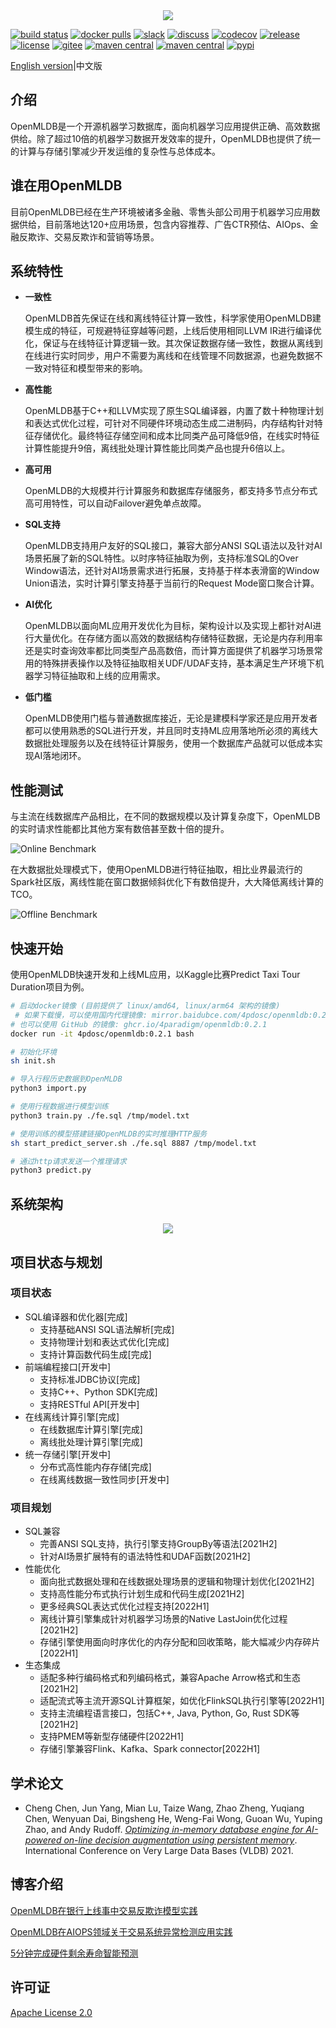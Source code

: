 
<div align=center><img src="./images/openmldb_logo.png"/></div>

[![build status](https://github.com/4paradigm/openmldb/actions/workflows/cicd.yaml/badge.svg)](https://github.com/4paradigm/openmldb/actions/workflows/cicd.yaml)
[![docker pulls](https://img.shields.io/docker/pulls/4pdosc/openmldb.svg)](https://hub.docker.com/r/4pdosc/openmldb)
[![slack](https://img.shields.io/badge/Slack-Join%20Slack-blue)](https://join.slack.com/t/hybridsql-ws/shared_invite/zt-ozu3llie-K~hn9Ss1GZcFW2~K_L5sMg)
[![discuss](https://img.shields.io/badge/Discuss-Ask%20Questions-blue)](https://github.com/4paradigm/OpenMLDB/discussions)
[![codecov](https://codecov.io/gh/4paradigm/OpenMLDB/branch/main/graph/badge.svg?token=OMPII8NGN2)](https://codecov.io/gh/4paradigm/OpenMLDB)
[![release](https://img.shields.io/github/v/release/4paradigm/OpenMLDB?color=lime)](https://github.com/4paradigm/OpenMLDB/releases)
[![license](https://img.shields.io/github/license/4paradigm/OpenMLDB?color=orange)](https://github.com/4paradigm/OpenMLDB/blob/main/LICENSE)
[![gitee](https://img.shields.io/badge/Gitee-mirror-lightyellow)](https://gitee.com/paradigm4/OpenMLDB)
[![maven central](https://img.shields.io/maven-central/v/com.4paradigm.openmldb/openmldb-batch)](https://mvnrepository.com/artifact/com.4paradigm.openmldb/openmldb-batch)
[![maven central](https://img.shields.io/maven-central/v/com.4paradigm.openmldb/openmldb-jdbc)](https://mvnrepository.com/artifact/com.4paradigm.openmldb/openmldb-jdbc)
[![pypi](https://img.shields.io/pypi/v/openmldb)](https://pypi.org/project/openmldb/)

[English version](./README.md)|中文版

## 介绍

OpenMLDB是一个开源机器学习数据库，面向机器学习应用提供正确、高效数据供给。除了超过10倍的机器学习数据开发效率的提升，OpenMLDB也提供了统一的计算与存储引擎减少开发运维的复杂性与总体成本。 

## 谁在用OpenMLDB

目前OpenMLDB已经在生产环境被诸多金融、零售头部公司用于机器学习应用数据供给，目前落地达120+应用场景，包含内容推荐、广告CTR预估、AIOps、金融反欺诈、交易反欺诈和营销等场景。


## 系统特性

* **一致性**

    OpenMLDB首先保证在线和离线特征计算一致性，科学家使用OpenMLDB建模生成的特征，可规避特征穿越等问题，上线后使用相同LLVM IR进行编译优化，保证与在线特征计算逻辑一致。其次保证数据存储一致性，数据从离线到在线进行实时同步，用户不需要为离线和在线管理不同数据源，也避免数据不一致对特征和模型带来的影响。
    
* **高性能**

    OpenMLDB基于C++和LLVM实现了原生SQL编译器，内置了数十种物理计划和表达式优化过程，可针对不同硬件环境动态生成二进制码，内存结构针对特征存储优化。最终特征存储空间和成本比同类产品可降低9倍，在线实时特征计算性能提升9倍，离线批处理计算性能比同类产品也提升6倍以上。

* **高可用**

    OpenMLDB的大规模并行计算服务和数据库存储服务，都支持多节点分布式高可用特性，可以自动Failover避免单点故障。

* **SQL支持**

    OpenMLDB支持用户友好的SQL接口，兼容大部分ANSI SQL语法以及针对AI场景拓展了新的SQL特性。以时序特征抽取为例，支持标准SQL的Over Window语法，还针对AI场景需求进行拓展，支持基于样本表滑窗的Window Union语法，实时计算引擎支持基于当前行的Request Mode窗口聚合计算。

* **AI优化**

    OpenMLDB以面向ML应用开发优化为目标，架构设计以及实现上都针对AI进行大量优化。在存储方面以高效的数据结构存储特征数据，无论是内存利用率还是实时查询效率都比同类型产品高数倍，而计算方面提供了机器学习场景常用的特殊拼表操作以及特征抽取相关UDF/UDAF支持，基本满足生产环境下机器学习特征抽取和上线的应用需求。

* **低门槛**

    OpenMLDB使用门槛与普通数据库接近，无论是建模科学家还是应用开发者都可以使用熟悉的SQL进行开发，并且同时支持ML应用落地所必须的离线大数据批处理服务以及在线特征计算服务，使用一个数据库产品就可以低成本实现AI落地闭环。

## 性能测试

与主流在线数据库产品相比，在不同的数据规模以及计算复杂度下，OpenMLDB的实时请求性能都比其他方案有数倍甚至数十倍的提升。

![Online Benchmark](./images/online_benchmark.png)

在大数据批处理模式下，使用OpenMLDB进行特征抽取，相比业界最流行的Spark社区版，离线性能在窗口数据倾斜优化下有数倍提升，大大降低离线计算的TCO。

![Offline Benchmark](./images/offline_benchmark.png)

## 快速开始

使用OpenMLDB快速开发和上线ML应用，以Kaggle比赛Predict Taxi Tour Duration项目为例。

```bash
# 启动docker镜像 (目前提供了 linux/amd64, linux/arm64 架构的镜像)
 # 如果下载慢，可以使用国内代理镜像: mirror.baidubce.com/4pdosc/openmldb:0.2.1
# 也可以使用 GitHub 的镜像: ghcr.io/4paradigm/openmldb:0.2.1
docker run -it 4pdosc/openmldb:0.2.1 bash

# 初始化环境
sh init.sh

# 导入行程历史数据到OpenMLDB
python3 import.py

# 使用行程数据进行模型训练
python3 train.py ./fe.sql /tmp/model.txt

# 使用训练的模型搭建链接OpenMLDB的实时推理HTTP服务
sh start_predict_server.sh ./fe.sql 8887 /tmp/model.txt

# 通过http请求发送一个推理请求
python3 predict.py
```

## 系统架构

<div align=center><img src="./images/openmldb_architecture.png"/></div>

## 项目状态与规划

### 项目状态

* SQL编译器和优化器[完成]
    * 支持基础ANSI SQL语法解析[完成]
    * 支持物理计划和表达式优化[完成]
    * 支持计算函数代码生成[完成]
* 前端编程接口[开发中]
    * 支持标准JDBC协议[完成]
    * 支持C++、Python SDK[完成]
    * 支持RESTful API[开发中]
* 在线离线计算引擎[完成]
    * 在线数据库计算引擎[完成]
    * 离线批处理计算引擎[完成]
* 统一存储引擎[开发中]
    * 分布式高性能内存存储[完成]
    * 在线离线数据一致性同步[开发中]

### 项目规划

* SQL兼容
    * 完善ANSI SQL支持，执行引擎支持GroupBy等语法[2021H2]
    * 针对AI场景扩展特有的语法特性和UDAF函数[2021H2]
* 性能优化
    * 面向批式数据处理和在线数据处理场景的逻辑和物理计划优化[2021H2]
    * 支持高性能分布式执行计划生成和代码生成[2021H2]
    * 更多经典SQL表达式优化过程支持[2022H1]
    * 离线计算引擎集成针对机器学习场景的Native LastJoin优化过程[2021H2]
    * 存储引擎使用面向时序优化的内存分配和回收策略，能大幅减少内存碎片[2022H1]
* 生态集成
    * 适配多种行编码格式和列编码格式，兼容Apache Arrow格式和生态[2021H2]
    * 适配流式等主流开源SQL计算框架，如优化FlinkSQL执行引擎等[2022H1]
    * 支持主流编程语言接口，包括C++, Java, Python, Go, Rust SDK等[2021H2]
    * 支持PMEM等新型存储硬件[2022H1]
    * 存储引擎兼容Flink、Kafka、Spark connector[2022H1]

## 学术论文

* Cheng Chen, Jun Yang, Mian Lu, Taize Wang, Zhao Zheng, Yuqiang Chen, Wenyuan Dai, Bingsheng He, Weng-Fai Wong, Guoan Wu, Yuping Zhao, and Andy Rudoff. *[Optimizing in-memory database engine for AI-powered on-line decision augmentation using persistent memory](http://vldb.org/pvldb/vol14/p799-chen.pdf)*. International Conference on Very Large Data Bases (VLDB) 2021.

## 博客介绍

[OpenMLDB在银行上线事中交易反欺诈模型实践](https://zhuanlan.zhihu.com/p/389599785)

[OpenMLDB在AIOPS领域关于交易系统异常检测应用实践](https://zhuanlan.zhihu.com/p/393602288)

[5分钟完成硬件剩余寿命智能预测](https://zhuanlan.zhihu.com/p/399346826)


## 许可证

[Apache License 2.0](./LICENSE)
